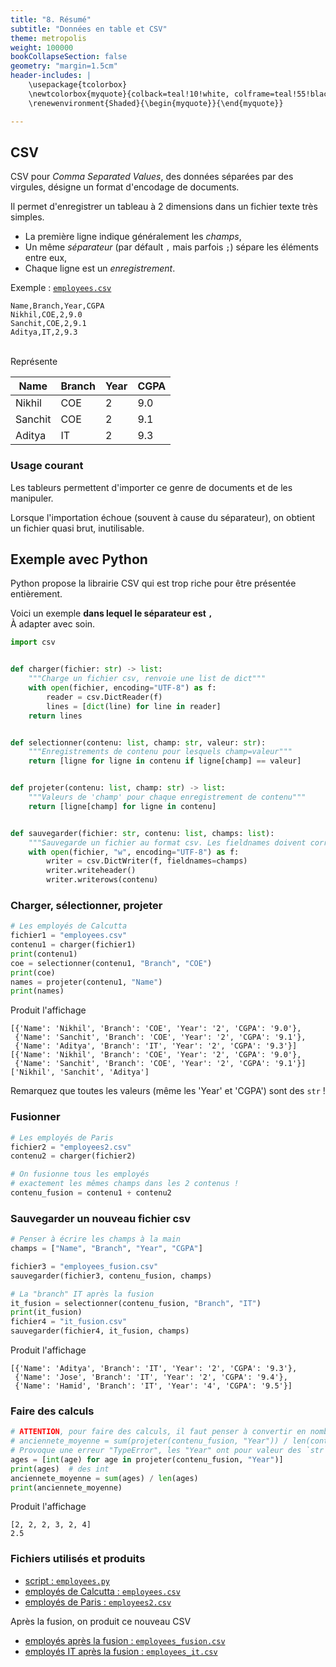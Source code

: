 ```yaml
---
title: "8. Résumé"
subtitle: "Données en table et CSV"
theme: metropolis
weight: 100000
bookCollapseSection: false
geometry: "margin=1.5cm"
header-includes: |
    \usepackage{tcolorbox}
    \newtcolorbox{myquote}{colback=teal!10!white, colframe=teal!55!black}
    \renewenvironment{Shaded}{\begin{myquote}}{\end{myquote}}

---
```


## CSV 

CSV pour _Comma Separated Values_, des données séparées par des virgules, désigne un format d'encodage de documents.

Il permet d'enregistrer un tableau à 2 dimensions dans un fichier texte très simples.

- La première ligne indique généralement les _champs_,
- Un même _séparateur_ (par défault `,` mais parfois `;`) sépare les éléments entre eux,
- Chaque ligne est un _enregistrement_.

Exemple : [`employees.csv`](./employees.csv)

```
Name,Branch,Year,CGPA
Nikhil,COE,2,9.0
Sanchit,COE,2,9.1
Aditya,IT,2,9.3
```

\
Représente 

| Name    | Branch | Year | CGPA |
|---------|--------|------|------|
| Nikhil  | COE    | 2    | 9.0  |
| Sanchit | COE    | 2    | 9.1  |
| Aditya  | IT     | 2    | 9.3  |

### Usage courant

Les tableurs permettent d'importer ce genre de documents et de les manipuler.

Lorsque l'importation échoue (souvent à cause du séparateur), on obtient un fichier quasi brut, inutilisable.

## Exemple avec Python 

Python propose la librairie CSV qui est trop riche pour être présentée entièrement.

Voici un exemple **dans lequel le séparateur est `,`**\
À adapter avec soin.

```python 
import csv


def charger(fichier: str) -> list:
    """Charge un fichier csv, renvoie une list de dict"""
    with open(fichier, encoding="UTF-8") as f:
        reader = csv.DictReader(f)
        lines = [dict(line) for line in reader]
    return lines


def selectionner(contenu: list, champ: str, valeur: str):
    """Enregistrements de contenu pour lesquels champ=valeur"""
    return [ligne for ligne in contenu if ligne[champ] == valeur]


def projeter(contenu: list, champ: str) -> list:
    """Valeurs de 'champ' pour chaque enregistrement de contenu"""
    return [ligne[champ] for ligne in contenu]


def sauvegarder(fichier: str, contenu: list, champs: list):
    """Sauvegarde un fichier au format csv. Les fieldnames doivent correspondre"""
    with open(fichier, "w", encoding="UTF-8") as f:
        writer = csv.DictWriter(f, fieldnames=champs)
        writer.writeheader()
        writer.writerows(contenu)
```

### Charger, sélectionner, projeter


```python 
# Les employés de Calcutta
fichier1 = "employees.csv"
contenu1 = charger(fichier1)
print(contenu1)
coe = selectionner(contenu1, "Branch", "COE")
print(coe)
names = projeter(contenu1, "Name")
print(names)
```

Produit l'affichage

```
[{'Name': 'Nikhil', 'Branch': 'COE', 'Year': '2', 'CGPA': '9.0'}, 
 {'Name': 'Sanchit', 'Branch': 'COE', 'Year': '2', 'CGPA': '9.1'}, 
 {'Name': 'Aditya', 'Branch': 'IT', 'Year': '2', 'CGPA': '9.3'}]
[{'Name': 'Nikhil', 'Branch': 'COE', 'Year': '2', 'CGPA': '9.0'}, 
 {'Name': 'Sanchit', 'Branch': 'COE', 'Year': '2', 'CGPA': '9.1'}]
['Nikhil', 'Sanchit', 'Aditya']
```

Remarquez que toutes les valeurs (même les 'Year' et 'CGPA') sont des `str` !

### Fusionner

```python 
# Les employés de Paris
fichier2 = "employees2.csv"
contenu2 = charger(fichier2)

# On fusionne tous les employés
# exactement les mêmes champs dans les 2 contenus !
contenu_fusion = contenu1 + contenu2
```

### Sauvegarder un nouveau fichier csv


```python
# Penser à écrire les champs à la main
champs = ["Name", "Branch", "Year", "CGPA"]

fichier3 = "employees_fusion.csv"
sauvegarder(fichier3, contenu_fusion, champs)

# La "branch" IT après la fusion
it_fusion = selectionner(contenu_fusion, "Branch", "IT")
print(it_fusion)
fichier4 = "it_fusion.csv"
sauvegarder(fichier4, it_fusion, champs)
```

Produit l'affichage 

```
[{'Name': 'Aditya', 'Branch': 'IT', 'Year': '2', 'CGPA': '9.3'}, 
 {'Name': 'Jose', 'Branch': 'IT', 'Year': '2', 'CGPA': '9.4'}, 
 {'Name': 'Hamid', 'Branch': 'IT', 'Year': '4', 'CGPA': '9.5'}]
```

### Faire des calculs 

```python 
# ATTENTION, pour faire des calculs, il faut penser à convertir en nombre !!!
# anciennete_moyenne = sum(projeter(contenu_fusion, "Year")) / len(contenu_fusion)
# Provoque une erreur "TypeError", les "Year" ont pour valeur des `str` !!!
ages = [int(age) for age in projeter(contenu_fusion, "Year")]
print(ages)  # des int
anciennete_moyenne = sum(ages) / len(ages)
print(anciennete_moyenne)
```

Produit l'affichage 

```
[2, 2, 2, 3, 2, 4]
2.5
```

### Fichiers utilisés et produits

- [script : `employees.py`](./employees.py)
- [employés de Calcutta : `employees.csv`](./employees.csv)
- [employés de Paris : `employees2.csv`](./employees2.csv)

Après la fusion, on produit ce nouveau CSV 

- [employés après la fusion : `employees_fusion.csv`](./employees_fusion.csv)
- [employés IT après la fusion : `employees_it.csv`](./employees_it.csv)
